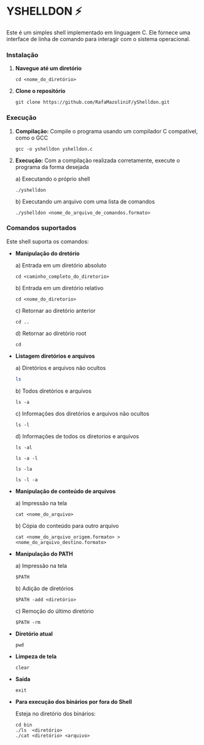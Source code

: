 # YSHELLDON ⚡

Este é um simples shell implementado em linguagem C. Ele fornece uma interface de linha de comando para interagir com o sistema operacional.

### Instalação
1. **Navegue até um diretório**
    ```
    cd <nome_do_diretório>
    ```
    
2. **Clone o repositório**
    ```
    git clone https://github.com/RafaMazoliniF/yShelldon.git
    ```
    
### Execução
1. **Compilação:** Compile o programa usando um compilador C compatível, como o GCC
   
   ```
   gcc -o yshelldon yshelldon.c
   ```
2. **Execução:** Com a compilação realizada corretamente, execute o programa da forma desejada

   a) Executando o próprio shell
   ```
   ./yshelldon
   ```
   b) Executando um arquivo com uma lista de comandos
   ```
   ./yshelldon <nome_do_arquivo_de_comandos.formato>
   ```
   
### Comandos suportados
Este shell suporta os comandos:
- **Manipulação do dretório**
  
   a) Entrada em um diretório absoluto
   ```
   cd <caminho_completo_do_diretorio>
   ```
   b) Entrada em um diretório relativo
   ```
   cd <nome_do_diretorio>
   ```
   c) Retornar ao diretório anterior
  ```
  cd ..
  ```
  d) Retornar ao diretório root
  ```
  cd
  ```
   
- **Listagem diretórios e arquivos**

   a) Diretórios e arquivos não ocultos
   ```bash
   ls
   ```
   b) Todos diretórios e arquivos
   ```
   ls -a
   ```
   c) Informações dos diretórios e arquivos não ocultos
   ```
   ls -l
   ```
   d) Informações de todos os diretorios e arquivos
   ```
   ls -al
   ```
   ```
   ls -a -l
   ```
   ```
   ls -la 
   ```
   ```
   ls -l -a
   ```
   
- **Manipulação de conteúdo de arquivos**

  a) Impressão na tela
   ```
   cat <nome_do_arquivo>
   ```
   b) Cópia do conteúdo para outro arquivo
   ```
   cat <nome_do_arquivo_origem.formato> > <nome_do_arquivo_destino.formato>
   ```
   
- **Manipulação do PATH**

  a) Impressão na tela
  ```
  $PATH
  ```
  b) Adição de diretórios
  ```
  $PATH -add <diretório>
  ```
  c) Remoção do último diretório
  ```
  $PATH -rm 
  ```
  
- **Diretório atual**
  ```
  pwd
  ```

- **Limpeza de tela**
  ```
  clear
  ```
  
- **Saída**
  ```
  exit
  ```

- **Para execução dos binários por fora do Shell**

  Esteja no diretório dos binários:
  ```
  cd bin
  ./ls  <diretório>
  ./cat <diretório> <arquivo>
  ```
